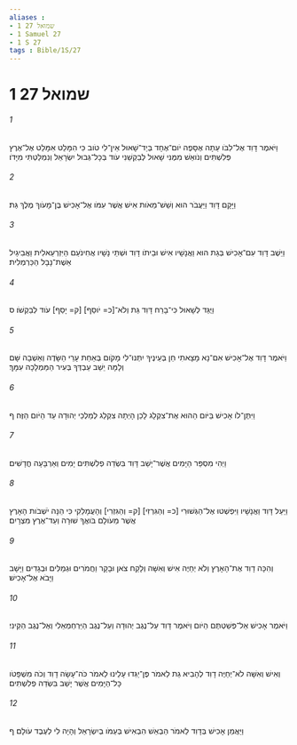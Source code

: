 ```yaml
---
aliases : 
- 1 שמואל 27
- 1 Samuel 27
- 1 S 27
tags : Bible/1S/27
---
```


# 1 שמואל 27

###### 1
וַיֹּאמֶר דָּוִד אֶל־לִבֹּו עַתָּה אֶסָּפֶה יֹום־אֶחָד בְּיַד־שָׁאוּל אֵין־לִי טֹוב כִּי הִמָּלֵט אִמָּלֵט אֶל־אֶרֶץ פְּלִשְׁתִּים וְנֹואַשׁ מִמֶּנִּי שָׁאוּל לְבַקְשֵׁנִי עֹוד בְּכָל־גְּבוּל יִשְׂרָאֵל וְנִמְלַטְתִּי מִיָּדֹו׃
###### 2
וַיָּקָם דָּוִד וַיַּעֲבֹר הוּא וְשֵׁשׁ־מֵאֹות אִישׁ אֲשֶׁר עִמֹּו אֶל־אָכִישׁ בֶּן־מָעֹוךְ מֶלֶךְ גַּת׃
###### 3
וַיֵּשֶׁב דָּוִד עִם־אָכִישׁ בְּגַת הוּא וַאֲנָשָׁיו אִישׁ וּבֵיתֹו דָּוִד וּשְׁתֵּי נָשָׁיו אֲחִינֹעַם הַיִּזְרְעֵאלִית וַאֲבִיגַיִל אֵשֶׁת־נָבָל הַכַּרְמְלִית׃
###### 4
וַיֻּגַּד לְשָׁאוּל כִּי־בָרַח דָּוִד גַּת וְלֹא־[כ= יֹוסַף] [ק= יָסַף] עֹוד לְבַקְשֹׁו׃ ס
###### 5
וַיֹּאמֶר דָּוִד אֶל־אָכִישׁ אִם־נָא מָצָאתִי חֵן בְּעֵינֶיךָ יִתְּנוּ־לִי מָקֹום בְּאַחַת עָרֵי הַשָּׂדֶה וְאֵשְׁבָה שָּׁם וְלָמָּה יֵשֵׁב עַבְדְּךָ בְּעִיר הַמַּמְלָכָה עִמָּךְ׃
###### 6
וַיִּתֶּן־לֹו אָכִישׁ בַּיֹּום הַהוּא אֶת־צִקְלָג לָכֵן הָיְתָה צִקְלַג לְמַלְכֵי יְהוּדָה עַד הַיֹּום הַזֶּה׃ ף
###### 7
וַיְהִי מִסְפַּר הַיָּמִים אֲשֶׁר־יָשַׁב דָּוִד בִּשְׂדֵה פְלִשְׁתִּים יָמִים וְאַרְבָּעָה חֳדָשִׁים׃
###### 8
וַיַּעַל דָּוִד וַאֲנָשָׁיו וַיִּפְשְׁטוּ אֶל־הַגְּשׁוּרִי [כ= וְהַגִּרְזִי] [ק= וְהַגִּזְרִי] וְהָעֲמָלֵקִי כִּי הֵנָּה יֹשְׁבֹות הָאָרֶץ אֲשֶׁר מֵעֹולָם בֹּואֲךָ שׁוּרָה וְעַד־אֶרֶץ מִצְרָיִם׃
###### 9
וְהִכָּה דָוִד אֶת־הָאָרֶץ וְלֹא יְחַיֶּה אִישׁ וְאִשָּׁה וְלָקַח צֹאן וּבָקָר וַחֲמֹרִים וּגְמַלִּים וּבְגָדִים וַיָּשָׁב וַיָּבֹא אֶל־אָכִישׁ׃
###### 10
וַיֹּאמֶר אָכִישׁ אַל־פְּשַׁטְתֶּם הַיֹּום וַיֹּאמֶר דָּוִד עַל־נֶגֶב יְהוּדָה וְעַל־נֶגֶב הַיַּרְחְמְאֵלִי וְאֶל־נֶגֶב הַקֵּינִי׃
###### 11
וְאִישׁ וְאִשָּׁה לֹא־יְחַיֶּה דָוִד לְהָבִיא גַת לֵאמֹר פֶּן־יַגִּדוּ עָלֵינוּ לֵאמֹר כֹּה־עָשָׂה דָוִד וְכֹה מִשְׁפָּטֹו כָּל־הַיָּמִים אֲשֶׁר יָשַׁב בִּשְׂדֵה פְלִשְׁתִּים׃
###### 12
וַיַּאֲמֵן אָכִישׁ בְּדָוִד לֵאמֹר הַבְאֵשׁ הִבְאִישׁ בְּעַמֹּו בְיִשְׂרָאֵל וְהָיָה לִי לְעֶבֶד עֹולָם׃ ף
